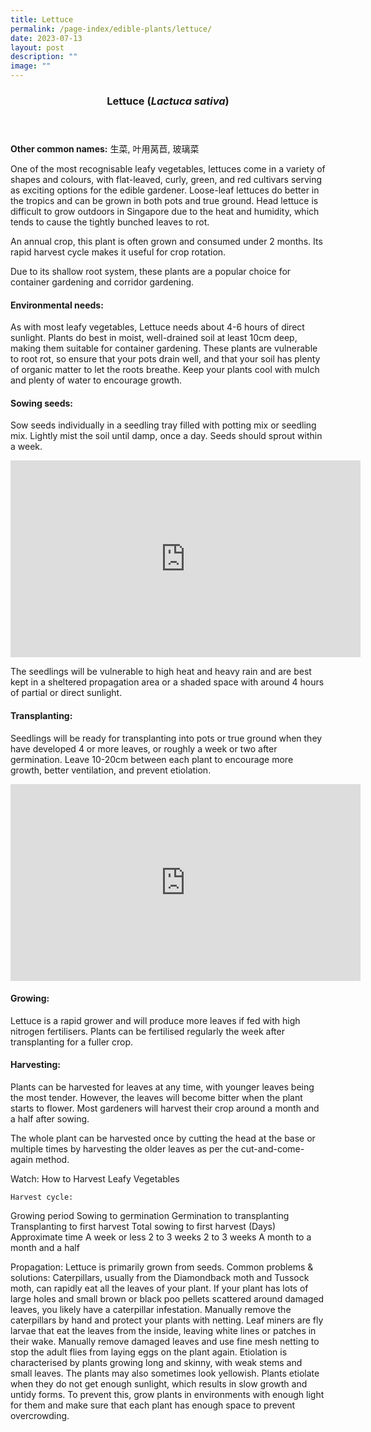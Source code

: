 ```yaml
---
title: Lettuce
permalink: /page-index/edible-plants/lettuce/
date: 2023-07-13
layout: post
description: ""
image: ""
---
```

<header>
	<h3>Lettuce (<em>Lactuca sativa</em>)</h3>
</header>
	
<section>
	<p><strong>Other common names:</strong> 生菜, 叶用莴苣, 玻璃菜</p>
</section>

<section>
<p>One of the most recognisable leafy vegetables, lettuces come in a variety of shapes and colours, with flat-leaved, curly, green, and red cultivars serving as exciting options for the edible gardener. Loose-leaf lettuces do better in the tropics and can be grown in both pots and true ground. Head lettuce is difficult to grow outdoors in Singapore due to the heat and humidity, which tends to cause the tightly bunched leaves to rot.</p>
	<p>An annual crop, this plant is often grown and consumed under 2 months. Its rapid harvest cycle makes it useful for crop rotation.</p>
  <p>Due to its shallow root system, these plants are a popular choice for container gardening and corridor gardening.</p>
</section>

<section>
	<h4>Environmental needs:</h4>
<p>As with most leafy vegetables, Lettuce needs about 4-6 hours of direct sunlight. Plants do best in moist, well-drained soil at least 10cm deep, making them suitable for container gardening. These plants are vulnerable to root rot, so ensure that your pots drain well, and that your soil has plenty of organic matter to let the roots breathe. Keep your plants cool with mulch and plenty of water to encourage growth. </p>
	</section>

<section>
  <h4>Sowing seeds:</h4>
<p>Sow seeds individually in a seedling tray filled with potting mix or seedling mix. Lightly mist the soil until damp, once a day. Seeds should sprout within a week.</p>

<iframe allowfullscreen="" allow="accelerometer; autoplay; clipboard-write; encrypted-media; gyroscope; picture-in-picture; web-share" frameborder="0" title="YouTube video player" src="https://www.youtube.com/embed/x7J87wY7U6s" height="315" width="560"></iframe>

<p>The seedlings will be vulnerable to high heat and heavy rain and are best kept in a sheltered propagation area or a shaded space with around 4 hours of partial or direct sunlight. </p>
</section>

<section>
	<h4>Transplanting:</h4>
<p>Seedlings will be ready for transplanting into pots or true ground when they have developed 4 or more leaves, or roughly a week or two after germination. Leave 10-20cm between each plant to encourage more growth, better ventilation, and prevent etiolation. </p>
<iframe allowfullscreen="" allow="accelerometer; autoplay; clipboard-write; encrypted-media; gyroscope; picture-in-picture; web-share" frameborder="0" title="YouTube video player" src="https://www.youtube.com/embed/lItBHYjyrKg" height="315" width="560"></iframe>
	</section>
	
<section>
	<h4>Growing:</h4>
<p>Lettuce is a rapid grower and will produce more leaves if fed with high nitrogen fertilisers. Plants can be fertilised regularly the week after transplanting for a fuller crop. </p>
</section>

<section>
	<h4>Harvesting:</h4>
<p>Plants can be harvested for leaves at any time, with younger leaves being the most tender. However, the leaves will become bitter when the plant starts to flower. Most gardeners will harvest their crop around a month and a half after sowing. </p>
<p>The whole plant can be harvested once by cutting the head at the base or multiple times by harvesting the older leaves as per the cut-and-come-again method.</p>

Watch: How to Harvest Leafy Vegetables
</section>

	Harvest cycle:
Growing period	Sowing to germination	Germination to transplanting	Transplanting to first harvest	Total sowing to first harvest (Days)
Approximate time	A week or less	2 to 3 weeks	2 to 3 weeks	A month to a month and a half

Propagation:
Lettuce is primarily grown from seeds. 
Common problems &amp; solutions:
Caterpillars, usually from the Diamondback moth and Tussock moth, can rapidly eat all the leaves of your plant. If your plant has lots of large holes and small brown or black poo pellets scattered around damaged leaves, you likely have a caterpillar infestation. Manually remove the caterpillars by hand and protect your plants with netting.
Leaf miners are fly larvae that eat the leaves from the inside, leaving white lines or patches in their wake. Manually remove damaged leaves and use fine mesh netting to stop the adult flies from laying eggs on the plant again.
Etiolation is characterised by plants growing long and skinny, with weak stems and small leaves. The plants may also sometimes look yellowish. Plants etiolate when they do not get enough sunlight, which results in slow growth and untidy forms. To prevent this, grow plants in environments with enough light for them and make sure that each plant has enough space to prevent overcrowding.
